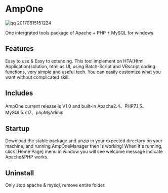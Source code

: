 # AmpOne
![qq 20170615151224](https://user-images.githubusercontent.com/11038908/27210681-a807ee2c-5286-11e7-8009-b9da65302910.png)

One intergrated tools package of Apache + PHP + MySQL for windows


## Features 
Easy to use & Easy to extending. This tool implement on HTA(Html Application)solution, html as UI, using Batch-Script and VBscript coding functions, very simple and useful tech. You can easily customize what you want without complicated skill.

## Includes
AmpOne current release is V1.0 and built-in Apache2.4、PHP7.1.5、MySQL5.7.17、phpMyAdmin

## Startup 
Download the stable package and unzip in your expected directory on your machine, and running AmpOneManager then is working! When it's running, click [Home Page] menu in window you will see welcome message indicate Apache&PHP works.

## Uninstall
Only stop apache & mysql, remove entire folder. 
